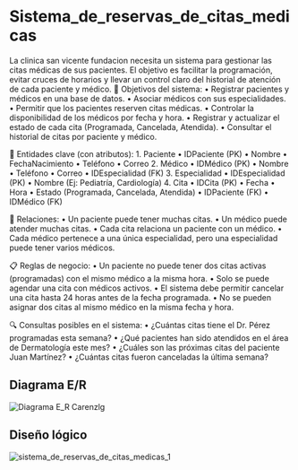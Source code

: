 # Sistema_de_reservas_de_citas_medicas
La clinica san vicente fundacion necesita un sistema para gestionar las citas médicas de sus pacientes. El objetivo es facilitar la programación, evitar cruces de horarios y llevar un control claro del historial de atención de cada paciente y médico.
🎯 Objetivos del sistema:
	•	Registrar pacientes y médicos en una base de datos.
	•	Asociar médicos con sus especialidades.
	•	Permitir que los pacientes reserven citas médicas.
	•	Controlar la disponibilidad de los médicos por fecha y hora.
	•	Registrar y actualizar el estado de cada cita (Programada, Cancelada, Atendida).
	•	Consultar el historial de citas por paciente y médico.

🧱 Entidades clave (con atributos):
	1.	Paciente
	•	IDPaciente (PK)
	•	Nombre
	•	FechaNacimiento
	•	Teléfono
	•	Correo
	2.	Médico
	•	IDMédico (PK)
	•	Nombre
	•	Teléfono
	•	Correo
	•	IDEspecialidad (FK)
	3.	Especialidad
	•	IDEspecialidad (PK)
	•	Nombre (Ej: Pediatría, Cardiología)
	4.	Cita
	•	IDCita (PK)
	•	Fecha
	•	Hora
	•	Estado (Programada, Cancelada, Atendida)
	•	IDPaciente (FK)
	•	IDMédico (FK)

🔄 Relaciones:
	•	Un paciente puede tener muchas citas.
	•	Un médico puede atender muchas citas.
	•	Cada cita relaciona un paciente con un médico.
	•	Cada médico pertenece a una única especialidad, pero una especialidad puede tener varios médicos.

📋 Reglas de negocio:
	•	Un paciente no puede tener dos citas activas (programadas) con el mismo médico a la misma hora.
	•	Solo se puede agendar una cita con médicos activos.
	•	El sistema debe permitir cancelar una cita hasta 24 horas antes de la fecha programada.
	•	No se pueden asignar dos citas al mismo médico en la misma fecha y hora.

🔍 Consultas posibles en el sistema:
	•	¿Cuántas citas tiene el Dr. Pérez programadas esta semana?
	•	¿Qué pacientes han sido atendidos en el área de Dermatología este mes?
	•	¿Cuáles son las próximas citas del paciente Juan Martínez?
	•	¿Cuántas citas fueron canceladas la última semana?


 ## Diagrama E/R
 ![Diagrama E_R Carenzlg](https://github.com/user-attachments/assets/98f85fe4-cb47-48d7-be33-43ce6af5cf8f)

## Diseño lógico
![sistema_de_reservas_de_citas_medicas_1](https://github.com/user-attachments/assets/4f73307e-37f8-47cc-a609-e66bea71fe9a)




 
 
